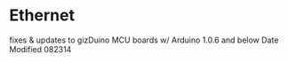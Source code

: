 # Ethernet
fixes &amp; updates to gizDuino MCU boards w/ Arduino 1.0.6 and below
Date Modified 082314
